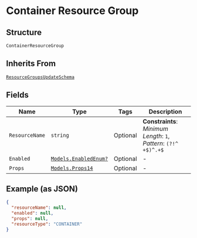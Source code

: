 
# Container Resource Group

## Structure

`ContainerResourceGroup`

## Inherits From

[`ResourceGroupsUpdateSchema`](../../doc/models/resource-groups-update-schema.md)

## Fields

| Name | Type | Tags | Description |
|  --- | --- | --- | --- |
| `ResourceName` | `string` | Optional | **Constraints**: *Minimum Length*: `1`, *Pattern*: `(?!^ +$)^.+$` |
| `Enabled` | [`Models.EnabledEnum?`](../../doc/models/enabled-enum.md) | Optional | - |
| `Props` | [`Models.Props14`](../../doc/models/props-14.md) | Optional | - |

## Example (as JSON)

```json
{
  "resourceName": null,
  "enabled": null,
  "props": null,
  "resourceType": "CONTAINER"
}
```

